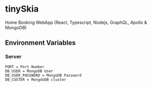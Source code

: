 # tinySkia
Home Booking WebApp (React, Typescript, Nodejs, GraphQL, Apollo &amp; MongoDB)

## Environment Variables

### Server 
```
PORT = Port Number
DB_USER = MongoDB User
DB_USER_PASSWORD = MongoDB Password
DB_CUSTER = MongdoDB cluster
```
